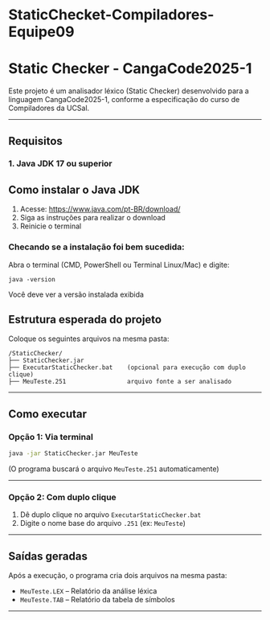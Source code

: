 # StaticChecket-Compiladores-Equipe09

# Static Checker - CangaCode2025-1

Este projeto é um analisador léxico (Static Checker) desenvolvido para a linguagem CangaCode2025-1, conforme a especificação do curso de Compiladores da UCSal.

---

## Requisitos

### 1. Java JDK 17 ou superior

## Como instalar o Java JDK

1. Acesse: https://www.java.com/pt-BR/download/
2. Siga as instruções para realizar o download
4. Reinicie o terminal

### Checando se a instalação foi bem sucedida:
Abra o terminal (CMD, PowerShell ou Terminal Linux/Mac) e digite:

```
java -version
```

Você deve ver a versão instalada exibida

## Estrutura esperada do projeto

Coloque os seguintes arquivos na mesma pasta:

```
/StaticChecker/
├── StaticChecker.jar
├── ExecutarStaticChecker.bat    (opcional para execução com duplo clique)
├── MeuTeste.251                 arquivo fonte a ser analisado
```

---

## Como executar


### Opção 1: Via terminal
```bash
java -jar StaticChecker.jar MeuTeste
```

(O programa buscará o arquivo `MeuTeste.251` automaticamente)

---

### Opção 2: Com duplo clique

1. Dê duplo clique no arquivo `ExecutarStaticChecker.bat`
2. Digite o nome base do arquivo `.251` (ex: `MeuTeste`)

---

## Saídas geradas

Após a execução, o programa cria dois arquivos na mesma pasta:

- `MeuTeste.LEX` – Relatório da análise léxica
- `MeuTeste.TAB` – Relatório da tabela de símbolos

---
